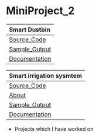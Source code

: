 # MiniProject_2

| **Smart Dustbin** |
|:----------|
|[Source_Code](https://github.com/Intestelar/MiniProject_2/blob/main/Source_code)|
| [Sample_Output](https://drive.google.com/file/d/1fWYZyuoEsn0z4bPlV8rXo5c48dqPjGD7/view?usp=share_link)|
| [Documentation](https://drive.google.com/file/d/1Fxu7L83m1qDUM84fvsrQN3iwEjaxeRLEy-Fxw/view?usp=sharing)|

| **Smart irrigation sysmtem** |
|:----------|
|[Source_Code](https://github.com/SKsaikiran/MiniProject_2/blob/27c5fb71b269c31f5121f009ed43404331e6d408/Smart_irrigation/Smart_irrigation.ino)|
| [About](https://github.com/SKsaikiran/MiniProject_2/blob/8e09a1795338d0f242e982b630d44b5be6301a12/Smart_irrigation/About.md)|
|[Sample_Output](https://github.com/SKsaikiran/MiniProject_2/blob/5ed94dcb1b9104e217fa7c7eff48b40172eed187/Smart_irrigation/Serial_Output.jpg)|
| [Documentation](https://docs.google.com/document/d/1E0E4WA4AXR0ON_7Oh7yXiIbDXwOd193Q/edit?usp=sharing&ouid=108978196529812926312&rtpof=true&sd=true)|

- Projects which I have worked on
